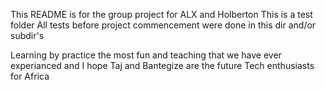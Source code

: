 This README is for the group project for ALX and Holberton
This is a test folder
All tests before project commencement were done in this dir and/or subdir's

Learning by practice the most fun and teaching that we have ever experianced and I hope Taj and Bantegize are the future Tech enthusiasts for Africa
